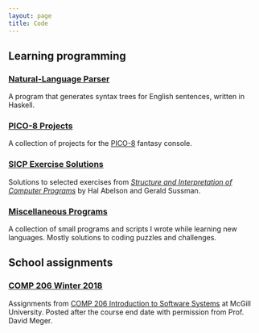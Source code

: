 ```yaml
---
layout: page
title: Code
---
```

## Learning programming

### [Natural-Language Parser](https://github.com/marcelgoh/nl-parser)
A program that generates syntax trees for English sentences, written in Haskell.
### [PICO-8 Projects](https://github.com/marcelgoh/pico-8)
A collection of projects for the [PICO-8](https://www.lexaloffle.com/pico-8.php) fantasy console.
### [SICP Exercise Solutions](https://github.com/marcelgoh/sicp-exercises)
Solutions to selected exercises from [*Structure and Interpretation of Computer Programs*](https://mitpress.mit.edu/sites/default/files/sicp/index.html) by Hal Abelson and Gerald Sussman.
### [Miscellaneous Programs](https://github.com/marcelgoh/misc-programs)
A collection of small programs and scripts I wrote while learning new languages. Mostly solutions to coding puzzles and challenges.

## School assignments

### [COMP 206 Winter 2018](https://github.com/marcelgoh/comp-206-winter-2018)
Assignments from [COMP 206 Introduction to Software Systems](https://mcgill.ca/study/2017-2018/courses/comp206) at McGill University. Posted after the course end date with permission from Prof. David Meger.
